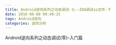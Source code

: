 ```yaml
---
title: Android逆向系列之动态调试-七-–IDA调试so文件-下
date: 2016-06-08 09:49:25
tags: Android逆向
categories: 逆向分析
---
```


Android逆向系列之动态调试(零)–入门篇